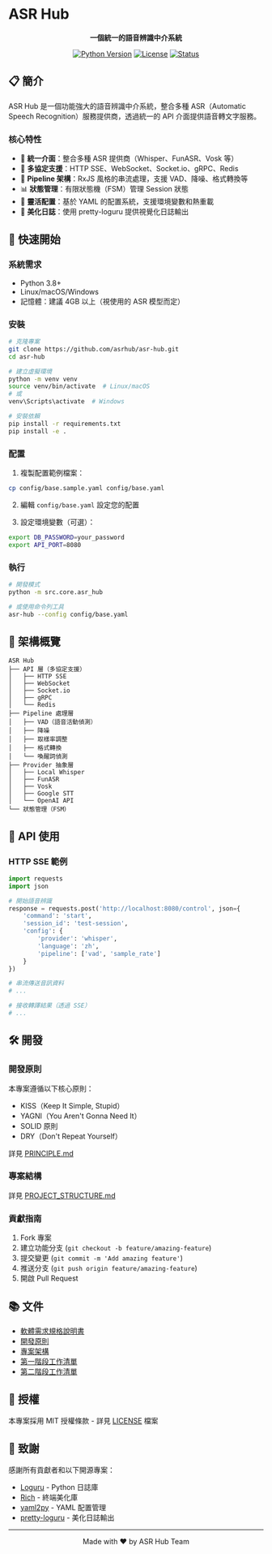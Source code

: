 # ASR Hub

<div align="center">

**一個統一的語音辨識中介系統**

[![Python Version](https://img.shields.io/badge/python-3.8+-blue.svg)](https://www.python.org/downloads/)
[![License](https://img.shields.io/badge/license-MIT-green.svg)](LICENSE)
[![Status](https://img.shields.io/badge/status-alpha-orange.svg)]()

</div>

## 📋 簡介

ASR Hub 是一個功能強大的語音辨識中介系統，整合多種 ASR（Automatic Speech Recognition）服務提供商，透過統一的 API 介面提供語音轉文字服務。

### 核心特性

- 🎯 **統一介面**：整合多種 ASR 提供商（Whisper、FunASR、Vosk 等）
- 🔌 **多協定支援**：HTTP SSE、WebSocket、Socket.io、gRPC、Redis
- 🎨 **Pipeline 架構**：RxJS 風格的串流處理，支援 VAD、降噪、格式轉換等
- 📊 **狀態管理**：有限狀態機（FSM）管理 Session 狀態
- 🔧 **靈活配置**：基於 YAML 的配置系統，支援環境變數和熱重載
- 📝 **美化日誌**：使用 pretty-loguru 提供視覺化日誌輸出

## 🚀 快速開始

### 系統需求

- Python 3.8+
- Linux/macOS/Windows
- 記憶體：建議 4GB 以上（視使用的 ASR 模型而定）

### 安裝

```bash
# 克隆專案
git clone https://github.com/asrhub/asr-hub.git
cd asr-hub

# 建立虛擬環境
python -m venv venv
source venv/bin/activate  # Linux/macOS
# 或
venv\Scripts\activate  # Windows

# 安裝依賴
pip install -r requirements.txt
pip install -e .
```

### 配置

1. 複製配置範例檔案：
```bash
cp config/base.sample.yaml config/base.yaml
```

2. 編輯 `config/base.yaml` 設定您的配置

3. 設定環境變數（可選）：
```bash
export DB_PASSWORD=your_password
export API_PORT=8080
```

### 執行

```bash
# 開發模式
python -m src.core.asr_hub

# 或使用命令列工具
asr-hub --config config/base.yaml
```

## 📖 架構概覽

```
ASR Hub
├── API 層（多協定支援）
│   ├── HTTP SSE
│   ├── WebSocket
│   ├── Socket.io
│   ├── gRPC
│   └── Redis
├── Pipeline 處理層
│   ├── VAD（語音活動偵測）
│   ├── 降噪
│   ├── 取樣率調整
│   ├── 格式轉換
│   └── 喚醒詞偵測
├── Provider 抽象層
│   ├── Local Whisper
│   ├── FunASR
│   ├── Vosk
│   ├── Google STT
│   └── OpenAI API
└── 狀態管理（FSM）
```

## 🔧 API 使用

### HTTP SSE 範例

```python
import requests
import json

# 開始語音辨識
response = requests.post('http://localhost:8080/control', json={
    'command': 'start',
    'session_id': 'test-session',
    'config': {
        'provider': 'whisper',
        'language': 'zh',
        'pipeline': ['vad', 'sample_rate']
    }
})

# 串流傳送音訊資料
# ...

# 接收轉譯結果（透過 SSE）
# ...
```

## 🛠️ 開發

### 開發原則

本專案遵循以下核心原則：
- KISS（Keep It Simple, Stupid）
- YAGNI（You Aren't Gonna Need It）
- SOLID 原則
- DRY（Don't Repeat Yourself）

詳見 [PRINCIPLE.md](PRINCIPLE.md)

### 專案結構

詳見 [PROJECT_STRUCTURE.md](PROJECT_STRUCTURE.md)

### 貢獻指南

1. Fork 專案
2. 建立功能分支 (`git checkout -b feature/amazing-feature`)
3. 提交變更 (`git commit -m 'Add amazing feature'`)
4. 推送分支 (`git push origin feature/amazing-feature`)
5. 開啟 Pull Request

## 📚 文件

- [軟體需求規格說明書](SRS.md)
- [開發原則](PRINCIPLE.md)
- [專案架構](PROJECT_STRUCTURE.md)
- [第一階段工作清單](TODO_PHASE1.md)
- [第二階段工作清單](TODO_PHASE2.md)

## 📄 授權

本專案採用 MIT 授權條款 - 詳見 [LICENSE](LICENSE) 檔案

## 🤝 致謝

感謝所有貢獻者和以下開源專案：
- [Loguru](https://github.com/Delgan/loguru) - Python 日誌庫
- [Rich](https://github.com/Textualize/rich) - 終端美化庫
- [yaml2py](https://pypi.org/project/yaml2py/) - YAML 配置管理
- [pretty-loguru](https://pypi.org/project/pretty-loguru/) - 美化日誌輸出

---

<div align="center">
Made with ❤️ by ASR Hub Team
</div>
